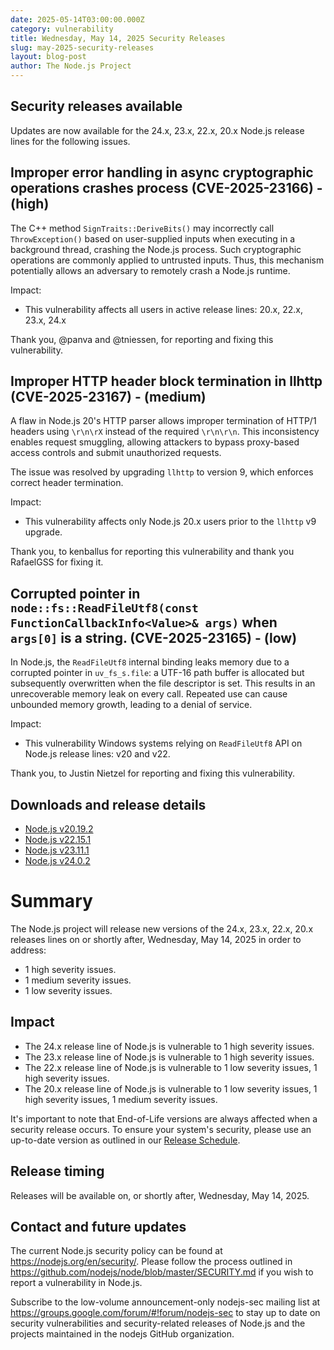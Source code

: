 ```yaml
---
date: 2025-05-14T03:00:00.000Z
category: vulnerability
title: Wednesday, May 14, 2025 Security Releases
slug: may-2025-security-releases
layout: blog-post
author: The Node.js Project
---
```


## Security releases available

Updates are now available for the 24.x, 23.x, 22.x, 20.x Node.js release lines for the
following issues.

## Improper error handling in async cryptographic operations crashes process (CVE-2025-23166) - (high)

The C++ method `SignTraits::DeriveBits()` may incorrectly call `ThrowException()`
based on user-supplied inputs when executing in a background thread, crashing the Node.js process.
Such cryptographic operations are commonly applied to untrusted inputs. Thus, this mechanism
potentially allows an adversary to remotely crash a Node.js runtime.

Impact:

- This vulnerability affects all users in active release lines: 20.x, 22.x, 23.x, 24.x

Thank you, @panva and @tniessen, for reporting and fixing this vulnerability.

## Improper HTTP header block termination in llhttp (CVE-2025-23167) - (medium)

A flaw in Node.js 20's HTTP parser allows improper termination of HTTP/1 headers using `\r\n\rX` instead of the required `\r\n\r\n`.
This inconsistency enables request smuggling, allowing attackers to bypass proxy-based access controls and submit unauthorized requests.

The issue was resolved by upgrading `llhttp` to version 9, which enforces correct header termination.

Impact:

- This vulnerability affects only Node.js 20.x users prior to the `llhttp` v9 upgrade.

Thank you, to kenballus for reporting this vulnerability and thank you RafaelGSS for fixing it.

## Corrupted pointer in `node::fs::ReadFileUtf8(const FunctionCallbackInfo<Value>& args)` when `args[0]` is a string. (CVE-2025-23165) - (low)

In Node.js, the `ReadFileUtf8` internal binding leaks memory due to a corrupted pointer in `uv_fs_s.file`: a UTF-16 path buffer is allocated but subsequently overwritten when the file descriptor is set. This results in an unrecoverable memory leak on every call. Repeated use can cause unbounded memory growth, leading to a denial of service.

Impact:

- This vulnerability Windows systems relying on `ReadFileUtf8` API on Node.js release lines: v20 and v22.

Thank you, to Justin Nietzel for reporting and fixing this vulnerability.

## Downloads and release details

- [Node.js v20.19.2](/blog/release/v20.19.2/)
- [Node.js v22.15.1](/blog/release/v22.15.1/)
- [Node.js v23.11.1](/blog/release/v23.11.1/)
- [Node.js v24.0.2](/blog/release/v24.0.2)

# Summary

The Node.js project will release new versions of the 24.x, 23.x, 22.x, 20.x
releases lines on or shortly after, Wednesday, May 14, 2025 in order to address:

- 1 high severity issues.
- 1 medium severity issues.
- 1 low severity issues.

## Impact

- The 24.x release line of Node.js is vulnerable to 1 high severity issues.
- The 23.x release line of Node.js is vulnerable to 1 high severity issues.
- The 22.x release line of Node.js is vulnerable to 1 low severity issues, 1 high severity issues.
- The 20.x release line of Node.js is vulnerable to 1 low severity issues, 1 high severity issues, 1 medium severity issues.

It's important to note that End-of-Life versions are always affected when a security release occurs.
To ensure your system's security, please use an up-to-date version as outlined in our
[Release Schedule](https://github.com/nodejs/release#release-schedule).

## Release timing

Releases will be available on, or shortly after, Wednesday, May 14, 2025.

## Contact and future updates

The current Node.js security policy can be found at <https://nodejs.org/en/security/>.
Please follow the process outlined in <https://github.com/nodejs/node/blob/master/SECURITY.md> if you wish to report a vulnerability in Node.js.

Subscribe to the low-volume announcement-only nodejs-sec mailing list at <https://groups.google.com/forum/#!forum/nodejs-sec> to stay up to date on security vulnerabilities and security-related releases of Node.js and the projects maintained in the nodejs GitHub organization.
